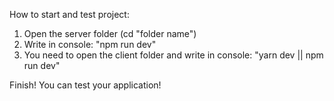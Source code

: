 How to start and test project:

1. Open the server folder (cd "folder name")
2. Write in console: "npm run dev"
3. You need to open the client folder and write in console: "yarn dev || npm run dev"

Finish! You can test your application!

